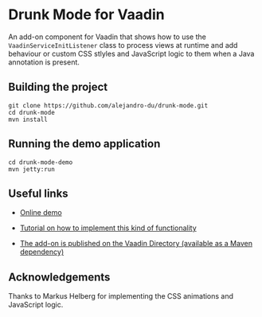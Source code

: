 # Drunk Mode for Vaadin

An add-on component for Vaadin that shows how to use the `VaadinServiceInitListener` class to process views at runtime and add behaviour or custom CSS stlyles and JavaScript logic to them when a Java annotation is present.

## Building the project

```
git clone https://github.com/alejandro-du/drunk-mode.git
cd drunk-mode
mvn install
```

## Running the demo application

```
cd drunk-mode-demo
mvn jetty:run
```

## Useful links

* [Online demo](https://alejandro.app.fi/drunk-mode-demo)

* [Tutorial on how to implement this kind of functionality](https://vaadin.com/blog/how-we-implemented-a-drunk-mode-for-vaadin-at-springone-platform-2019)

* [The add-on is published on the Vaadin Directory (available as a Maven dependency)]( https://vaadin.com/directory/component/drunk-mode)

## Acknowledgements

Thanks to Markus Helberg for implementing the CSS animations and JavaScript logic.
